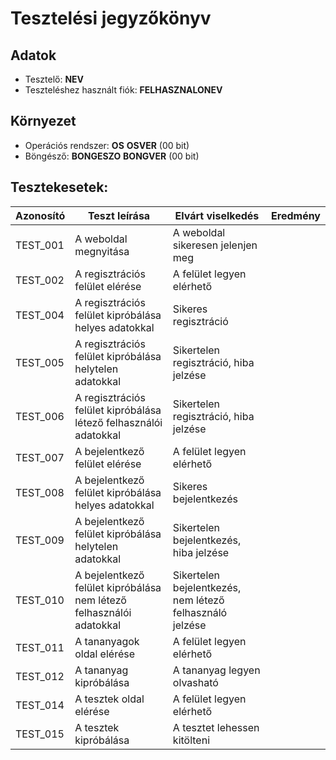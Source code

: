 # Tesztelési jegyzőkönyv

## Adatok

- Tesztelő: __NEV__
- Teszteléshez használt fiók: __FELHASZNALONEV__

## Környezet

- Operációs rendszer: __OS__ __OSVER__ (00 bit) 
- Böngésző: __BONGESZO__ __BONGVER__ (00 bit)

## Tesztekesetek:

| Azonosító | Teszt leírása | Elvárt viselkedés | Eredmény |
|-----------|---------------|-------------------|----------|
| TEST_001  | A weboldal megnyitása | A weboldal sikeresen jelenjen meg |  |
| TEST_002  | A regisztrációs felület elérése | A felület legyen elérhető |  |
| TEST_004  | A regisztrációs felület kipróbálása helyes adatokkal | Sikeres regisztráció |  |
| TEST_005  | A regisztrációs felület kipróbálása helytelen adatokkal | Sikertelen regisztráció, hiba jelzése |  |
| TEST_006  | A regisztrációs felület kipróbálása létező felhasználói adatokkal | Sikertelen regisztráció, hiba jelzése |  |
| TEST_007  | A bejelentkező felület elérése | A felület legyen elérhető |  |
| TEST_008  | A bejelentkező felület kipróbálása helyes adatokkal | Sikeres bejelentkezés |  |
| TEST_009  | A bejelentkező felület kipróbálása helytelen adatokkal | Sikertelen bejelentkezés, hiba jelzése |  |
| TEST_010  | A bejelentkező felület kipróbálása nem létező felhasználói adatokkal | Sikertelen bejelentkezés, nem létező felhasználó jelzése |  |
| TEST_011  | A tananyagok oldal elérése | A felület legyen elérhető |  |
| TEST_012  | A tananyag kipróbálása | A tananyag legyen olvasható |  |
| TEST_014  | A tesztek oldal elérése | A felület legyen elérhető |  |
| TEST_015  | A tesztek kipróbálása | A tesztet lehessen kitölteni |  |

